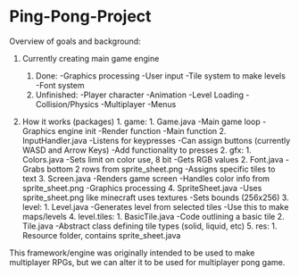 # Ping-Pong-Project

Overview of goals and background:

1. Currently creating main game engine
	1. Done:
		-Graphics processing
		-User input
		-Tile system to make levels
		-Font system
	2. Unfinished:
		-Player character
		-Animation
		-Level Loading
		-Collision/Physics
		-Multiplayer
		-Menus
		
2. How it works (packages)
			1. game:
				1. Game.java
					-Main game loop
					-Graphics engine init
					-Render function
					-Main function
				2. InputHandler.java
					-Listens for keypresses
					-Can assign buttons (currently WASD and Arrow Keys)
					-Add functionality to presses
			2. gfx:
				1. Colors.java
					-Sets limit on color use, 8 bit
					-Gets RGB values
				2. Font.java
					-Grabs bottom 2 rows from sprite_sheet.png
					-Assigns specific tiles to text
				3. Screen.java
					-Renders game screen
					-Handles color info from sprite_sheet.png
					-Graphics processing
				4. SpriteSheet.java
					-Uses sprite_sheet.png like minecraft uses textures
					-Sets bounds (256x256)
			3. level:
				1. Level.java
					-Generates level from selected tiles
					-Use this to make maps/levels
			4. level.tiles:
				1. BasicTile.java
					-Code outlining a basic tile
				2. Tile.java
					-Abstract class defining tile types (solid, liquid, etc)
			5. res:
				1. Resource folder, contains sprite_sheet.java
				
This framework/engine was originally intended to be used to make
multiplayer RPGs, but we can alter it to be used for multiplayer
pong game.
